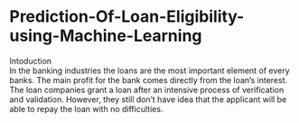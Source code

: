 # Prediction-Of-Loan-Eligibility-using-Machine-Learning

  Intoduction   
  In the banking industries the loans are the most important element of every banks. The main profit for the bank comes directly from the loan’s interest. The loan companies grant a loan after an intensive process of verification and validation. However, they still don’t have idea that the applicant will be able to repay the loan with no difficulties.
